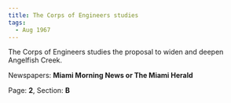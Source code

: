 ```yaml
---  
title: The Corps of Engineers studies  
tags:  
  - Aug 1967  
---  
```

  
The Corps of Engineers studies the proposal to widen and deepen Angelfish Creek.  
  
Newspapers: **Miami Morning News or The Miami Herald**  
  
Page: **2**, Section: **B** 

